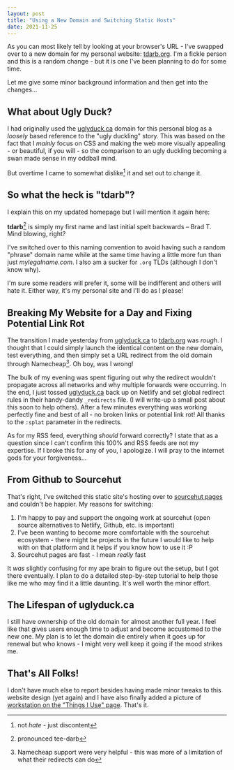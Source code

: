 ```yaml
---
layout: post
title: "Using a New Domain and Switching Static Hosts"
date: 2021-11-25
---
```



As you can most likely tell by looking at your browser's URL - I've swapped over to a new domain for my personal website: [tdarb.org](https://tdarb.org). I'm a fickle person and this is a random change - but it is one I've been planning to do for some time.

Let me give some minor background information and then get into the changes...

## What about Ugly Duck?

I had originally used the [uglyduck.ca](https://uglyduck.ca) domain for this personal blog as a *loosely* based reference to the "ugly duckling" story. This was based on the fact that I *mainly* focus on CSS and making the web more visually appealing - or beautiful, if you will - so the comparison to an ugly duckling becoming a swan made sense in my oddball mind.

But overtime I came to somewhat dislike[^1] it and set out to change it.

## So what the heck is "tdarb"?

I explain this on my updated homepage but I will mention it again here:

**tdarb**[^2] is simply my first name and last initial spelt backwards – Brad T. Mind blowing, right?

I've switched over to this naming convention to avoid having such a random "phrase" domain name while at the same time having a little more fun than just *mylegalname.com*. I also am a sucker for `.org` TLDs (although I don't know why).

I'm sure some readers will prefer it, some will be indifferent and others will hate it. Either way, it's my personal site and I'll do as I please!

## Breaking My Website for a Day and Fixing Potential Link Rot

The transition I made yesterday from [uglyduck.ca](https://uglyduck.ca) to [tdarb.org](https://tdarb.org) was *rough*. I thought that I could simply launch the identical content on the new domain, test everything, and then simply set a URL redirect from the old domain through Namecheap[^3]. Oh boy, was I wrong!

The bulk of my evening was spent figuring out why the redirect wouldn't propagate across all networks and why multiple forwards were occurring. In the end, I just tossed [uglyduck.ca](https://uglyduck.ca) back up on Netlify and set global redirect rules in their handy-dandy `_redirects` file. (I will write-up a small post about this soon to help others). After a few minutes everything was working perfectly fine and best of all - no broken links or potential link rot! All thanks to the `:splat` parameter in the redirects.

As for my RSS feed, everything *should* forward correctly? I state that as a question since I can't confirm this 100% and RSS feeds are not my expertise. If I broke this for any of you, I apologize. I will pray to the internet gods for your forgiveness...

## From Github to Sourcehut

That's right, I've switched this static site's hosting over to [sourcehut pages](https://srht.site) and couldn't be happier. My reasons for switching:

1. I'm happy to pay and support the ongoing work at sourcehut (open source alternatives to Netlify, Github, etc. is important)
2. I've been wanting to become more comfortable with the sourcehut ecosystem - there might be projects in the future I would like to help with on that platform and it helps if you know how to use it :P
3. Sourcehut pages are fast - I mean *really* fast

It *was* slightly confusing for my ape brain to figure out the setup, but I got there eventually. I plan to do a detailed step-by-step tutorial to help those like me who may find it a little daunting. It's well worth the minor effort.

## The Lifespan of uglyduck.ca

I still have ownership of the old domain for almost another full year. I feel like that gives users enough time to adjust and become accustomed to the new one. My plan is to let the domain die entirely when it goes up for renewal but who knows - I might very well keep it going if the mood strikes me.

## That's All Folks!

I don't have much else to report besides having made minor tweaks to this website design (yet again) and I have also finally added a picture of [workstation on the "Things I Use" page](/uses). That's it.

[^1]: not *hate* - just discontent

[^2]: pronounced tee-darb

[^3]: Namecheap support were very helpful - this was more of a limitation of what their redirects can do

